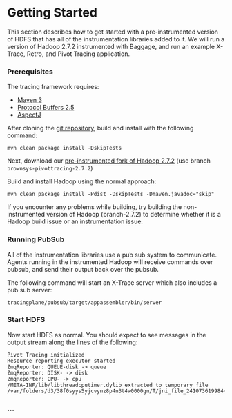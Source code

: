 # Getting Started

This section describes how to get started with a pre-instrumented version of HDFS that has all of the instrumentation libraries added to it.  We will run a version of Hadoop 2.7.2 instrumented with Baggage, and run an example X-Trace, Retro, and Pivot Tracing application.

### Prerequisites

The tracing framework requires:
* [Maven 3](https://maven.apache.org/download.cgi)
* [Protocol Buffers 2.5](https://github.com/google/protobuf/releases/tag/v2.5.0)
* [AspectJ](https://eclipse.org/aspectj/downloads.php)

After cloning the [git repository](https://github.com/brownsys/tracing-framework), build and install with the following command:

    mvn clean package install -DskipTests

Next, download our [pre-instrumented fork of Hadoop 2.7.2](https://github.com/brownsys/hadoop) (use branch `brownsys-pivottracing-2.7.2`)

Build and install Hadoop using the normal approach:

    mvn clean package install -Pdist -DskipTests -Dmaven.javadoc="skip"

If you encounter any problems while building, try building the non-instrumented version of Hadoop (branch-2.7.2) to determine whether it is a Hadoop build issue or an instrumentation issue.

### Running PubSub

All of the instrumentation libraries use a pub sub system to communicate.  Agents running in the instrumented Hadoop will receive commands over pubsub, and send their output back over the pubsub.

The following command will start an X-Trace server which also includes a pub sub server:

	tracingplane/pubsub/target/appassembler/bin/server

### Start HDFS

Now start HDFS as normal.  You should expect to see messages in the output stream along the lines of the following:

	Pivot Tracing initialized
	Resource reporting executor started
	ZmqReporter: QUEUE-disk -> queue
	ZmqReporter: DISK- -> disk
	ZmqReporter: CPU- -> cpu
	/META-INF/lib/libthreadcputimer.dylib extracted to temporary file /var/folders/d3/38f0syys5yjcvynz8p4n3t4w0000gn/T/jni_file_2410736199844535966.dll

### ...